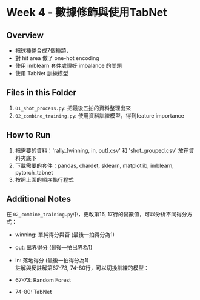 # Week 4 - 數據修飾與使用TabNet

## Overview
- 把球種整合成7個種類，
- 對 hit area 做了 one-hot encoding
- 使用 imblearn 套件處理好 imbalance 的問題
- 使用 TabNet 訓練模型

## Files in this Folder
1. `01_shot_process.py`: 把最後五拍的資料整理出來
2. `02_combine_training.py`: 使用資料訓練模型，得到feature importance

## How to Run
1. 把需要的資料：'rally_\[winning, in, out\].csv' 和 'shot_grouped.csv' 放在資料夾底下
2. 下載需要的套件：pandas, chardet, sklearn, matplotlib, imblearn, pytorch_tabnet
3. 按照上面的順序執行程式

## Additional Notes
在 `02_combine_training.py`中，更改第16, 17行的變數值，可以分析不同得分方式：
- winning: 單純得分與否 (最後一拍得分為1)
- out: 出界得分 (最後一拍出界為1)
- in: 落地得分 (最後一拍得分為1)
\
註解與反註解第67-73, 74-80行，可以切換訓練的模型：

- 67-73: Random Forest
- 74-80: TabNet
